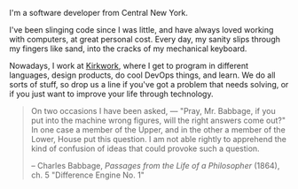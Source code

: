 ---
---

I'm a software developer from Central New York.

I've been slinging code since I was little, and have always loved working with
computers, at great personal cost. Every day, my sanity slips through my
fingers like sand, into the cracks of my mechanical keyboard.

Nowadays, I work at [Kirkwork](https://kirkworkllc.com/), where I get to
program in different languages, design products, do cool DevOps things, and
learn. We do all sorts of stuff, so drop us a line if you've got a problem that
needs solving, or if you just want to improve your life through technology.

> On two occasions I have been asked, — "Pray, Mr. Babbage, if you put into the
> machine wrong figures, will the right answers come out?" In one case a member
> of the Upper, and in the other a member of the Lower, House put this
> question. I am not able rightly to apprehend the kind of confusion of ideas
> that could provoke such a question.
> 
> – Charles Babbage, _Passages from the Life of a Philosopher_ (1864), ch. 5
> "Difference Engine No. 1"
